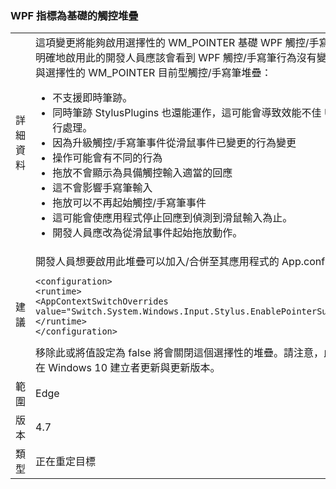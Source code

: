 ### <a name="wpf-pointer-based-touch-stack"></a>WPF 指標為基礎的觸控堆疊

|   |   |
|---|---|
|詳細資料|這項變更將能夠啟用選擇性的 WM_POINTER 基礎 WPF 觸控/手寫筆堆疊。  請勿明確地啟用此的開發人員應該會看到 WPF 觸控/手寫筆行為沒有變更。已知問題與選擇性的 WM_POINTER 目前型觸控/手寫筆堆疊：<ul><li>不支援即時筆跡。</li><li>同時筆跡 StylusPlugins 也還能運作，這可能會導致效能不佳 UI 執行緒上進行處理。</li><li>因為升級觸控/手寫筆事件從滑鼠事件已變更的行為變更</li><li>操作可能會有不同的行為</li><li>拖放不會顯示為具備觸控輸入適當的回應</li><li>這不會影響手寫筆輸入</li><li>拖放可以不再起始觸控/手寫筆事件</li><li>這可能會使應用程式停止回應到偵測到滑鼠輸入為止。</li><li>開發人員應改為從滑鼠事件起始拖放動作。</li></ul>|
|建議|開發人員想要啟用此堆疊可以加入/合併至其應用程式的 App.config 檔下：<pre><code class="language-xml">&lt;configuration&gt;&#13;&#10;&lt;runtime&gt;&#13;&#10;&lt;AppContextSwitchOverrides value=&quot;Switch.System.Windows.Input.Stylus.EnablePointerSupport=true&quot;/&gt;&#13;&#10;&lt;/runtime&gt;&#13;&#10;&lt;/configuration&gt;&#13;&#10;</code></pre>移除此或將值設定為 false 將會關閉這個選擇性的堆疊。請注意，此堆疊是使用只在 Windows 10 建立者更新與更新版本。|
|範圍|Edge|
|版本|4.7|
|類型|正在重定目標|

